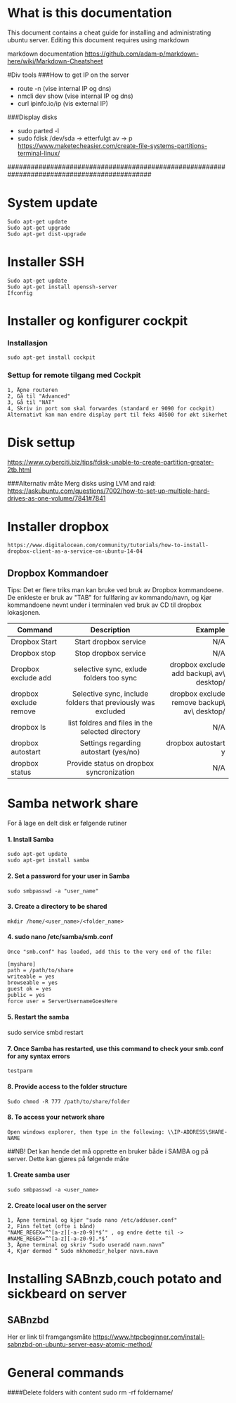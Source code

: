 # What is this documentation
This document contains a cheat guide for installing and administrating ubuntu server. 
Editing this document requires using markdown

markdown documentation
https://github.com/adam-p/markdown-here/wiki/Markdown-Cheatsheet

#Div tools
###How to get IP on the server
- route -n (vise internal IP og dns)
- nmcli dev show <IFACE> (vise internal IP og dns)
- curl ipinfo.io/ip (vis external IP)
	
###Display disks
- sudo parted -l
- sudo fdisk /dev/sda     -> etterfulgt av -> p
https://www.maketecheasier.com/create-file-systems-partitions-terminal-linux/ 

#############################################################################################
# System update
	Sudo apt-get update
	Sudo apt-get upgrade
	Sudo apt-get dist-upgrade


# Installer SSH
	Sudo apt-get update
	Sudo apt-get install openssh-server
	Ifconfig
# Installer og konfigurer cockpit

### Installasjon
	sudo apt-get install cockpit

### Settup for remote tilgang med Cockpit
	1, Åpne routeren
	2, Gå til "Advanced"
	3, Gå til "NAT"
	4, Skriv in port som skal forwardes (standard er 9090 for cockpit)
	Alternativt kan man endre display port til feks 40500 for økt sikerhet


# Disk settup
https://www.cyberciti.biz/tips/fdisk-unable-to-create-partition-greater-2tb.html 

###Alternativ måte
Merg disks using LVM and raid:
https://askubuntu.com/questions/7002/how-to-set-up-multiple-hard-drives-as-one-volume/7841#7841


# Installer dropbox
	https://www.digitalocean.com/community/tutorials/how-to-install-dropbox-client-as-a-service-on-ubuntu-14-04

## Dropbox Kommandoer
Tips: Det er flere triks man kan bruke ved bruk av Dropbox kommandoene. De enkleste er bruk av "TAB" for fullføring av kommando/navn, og kjør kommandoene nevnt under i terminalen ved bruk av CD til dropbox lokasjonen.

| Command        | Description           | Example  |
| ------------- |:-------------:| -----:|
| Dropbox Start     | Start dropbox service | N/A |
| Dropbox stop    | Stop dropbox service     |   N/A |
| Dropbox exclude add | selective sync, exlude folders too sync     |    dropbox exclude add backup\ av\ desktop/|
| dropbox exclude remove     | Selective sync, include folders that previously was excluded |dropbox exclude remove backup\ av\ desktop/ |
| dropbox ls    | list foldres and files in the selected directory     |   N/A |
| dropbox autostart | Settings regarding autostart (yes/no)     |   dropbox autostart y|
| dropbox status | Provide status on dropbox syncronization     |  N/A|

# Samba network share
For å lage en delt disk er følgende rutiner

#### 1. Install Samba
	sudo apt-get update
	sudo apt-get install samba
	
#### 2. Set a password for your user in Samba
	sudo smbpasswd -a "user_name"
	
#### 3. Create a directory to be shared
	mkdir /home/<user_name>/<folder_name>
	
#### 4. sudo nano /etc/samba/smb.conf
	Once "smb.conf" has loaded, add this to the very end of the file:

	[myshare]
	path = /path/to/share
	writeable = yes
	browseable = yes
	guest ok = yes
	public = yes
	force user = ServerUsernameGoesHere
	
#### 5. Restart the samba
sudo service smbd restart

#### 7. Once Samba has restarted, use this command to check your smb.conf for any syntax errors
	testparm
#### 8. Provide access to the folder structure
	Sudo chmod -R 777 /path/to/share/folder

#### 8. To access your network share
	Open windows explorer, then type in the following: \\IP-ADDRESS\SHARE-NAME
	
##NB! 
Det kan hende det må opprette en bruker både i SAMBA og på server.
Dette kan gjøres på følgende måte
#### 1. Create samba user
	sudo smbpasswd -a <user_name>
#### 2. Create local user on the server
	1, Åpne terminal og kjør "sudo nano /etc/adduser.conf"
	2, Finn feltet (ofte i bånd)
	"NAME_REGEX=”^[a-z][-a-z0-9]*$’" , og endre dette til -> #NAME_REGEX=”^[a-z][-a-z0-9].*$’
	3, Åpne terminal og skriv “sudo useradd navn.navn”
	4, Kjør dermed “ Sudo mkhomedir_helper navn.navn

# Installing SABnzb,couch potato and sickbeard on server
## SABnzbd
Her er link til framgangsmåte https://www.htpcbeginner.com/install-sabnzbd-on-ubuntu-server-easy-atomic-method/ 


# General commands
####Delete folders with content
	sudo rm -rf foldername/
